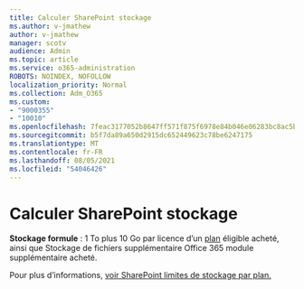 ```yaml
---
title: Calculer SharePoint stockage
ms.author: v-jmathew
author: v-jmathew
manager: scotv
audience: Admin
ms.topic: article
ms.service: o365-administration
ROBOTS: NOINDEX, NOFOLLOW
localization_priority: Normal
ms.collection: Adm_O365
ms.custom:
- "9000355"
- "10010"
ms.openlocfilehash: 7feac3177052b8647ff571f875f6978e84b046e06283bc8ac5ba48cc148f14a6
ms.sourcegitcommit: b5f7da89a650d2915dc652449623c78be6247175
ms.translationtype: MT
ms.contentlocale: fr-FR
ms.lasthandoff: 08/05/2021
ms.locfileid: "54046426"
---
```

# <a name="calculate-sharepoint-storage"></a>Calculer SharePoint stockage

**Stockage formule** : 1 To plus 10 Go par licence d’un [plan](https://docs.microsoft.com/microsoft-365/commerce/add-storage-space) éligible acheté, ainsi que Stockage de fichiers supplémentaire Office 365 module supplémentaire acheté. **[](https://docs.microsoft.com/microsoft-365/commerce/add-storage-space)**

Pour plus d’informations, [voir SharePoint limites de stockage par plan.](https://docs.microsoft.com/office365/servicedescriptions/sharepoint-online-service-description/sharepoint-online-limits)
